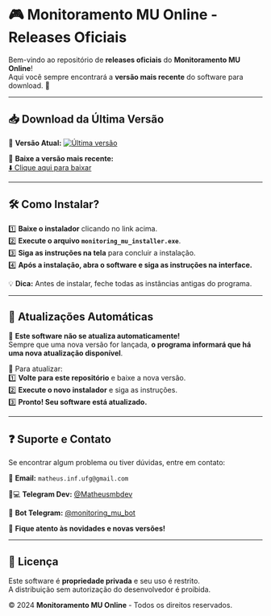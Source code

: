 # 🎮 Monitoramento MU Online - Releases Oficiais

Bem-vindo ao repositório de **releases oficiais** do **Monitoramento MU Online**!  
Aqui você sempre encontrará a **versão mais recente** do software para download. 🚀

---

## 📥 Download da Última Versão

🔹 **Versão Atual:** [![Última versão](https://img.shields.io/github/v/release/matheusbmdev/monitoring-mu-releases?label=Versão)](https://github.com/matheusbmdev/monitoring-mu-releases/releases/latest)  

📩 **Baixe a versão mais recente:**  
[⬇️ Clique aqui para baixar](https://github.com/matheusbmdev/monitoring-mu-releases/releases/latest/download/monitoring_mu_installer.exe)

---

## 🛠️ Como Instalar?
1️⃣ **Baixe o instalador** clicando no link acima.  
2️⃣ **Execute o arquivo `monitoring_mu_installer.exe`**.  
3️⃣ **Siga as instruções na tela** para concluir a instalação.  
4️⃣ **Após a instalação, abra o software e siga as instruções na interface.**  

💡 **Dica:** Antes de instalar, feche todas as instâncias antigas do programa.

---

## 🔄 Atualizações Automáticas
🛑 **Este software não se atualiza automaticamente!**  
Sempre que uma nova versão for lançada, **o programa informará que há uma nova atualização disponível**.  

📢 Para atualizar:  
1️⃣ **Volte para este repositório** e baixe a nova versão.  
2️⃣ **Execute o novo instalador** e siga as instruções.  
3️⃣ **Pronto! Seu software está atualizado.**  

---

## ❓ Suporte e Contato
Se encontrar algum problema ou tiver dúvidas, entre em contato:  

📧 **Email:** `matheus.inf.ufg@gmail.com` 

💬💻 **Telegram Dev:** [@Matheusmbdev](https://t.me/Matheusbmdev)

💬 **Bot Telegram:** [@monitoring_mu_bot](https://t.me/monitoring_mu_bot)  

📢 **Fique atento às novidades e novas versões!**  

---

## 📜 Licença
Este software é **propriedade privada** e seu uso é restrito.  
A distribuição sem autorização do desenvolvedor é proibida.  

© 2024 **Monitoramento MU Online** - Todos os direitos reservados.  
